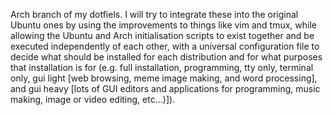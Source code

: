 Arch branch of my dotfiels. I will try to integrate these into the original Ubuntu ones by using the improvements to things like vim and tmux, while allowing the Ubuntu and Arch initialisation scripts to exist together and be executed independently of each other, with a universal configuration file to decide what should be installed for each distribution and for what purposes that installation is for (e.g. full installation, programming, tty only, terminal only, gui light [web browsing, meme image making, and word processing], and gui heavy [lots of GUI editors and applications for programming, music making, image or video editing, etc...)]).
